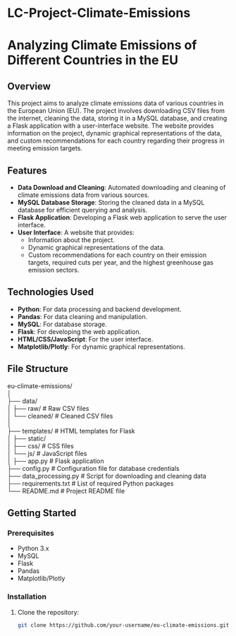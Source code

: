 # LC-Project-Climate-Emissions
# Analyzing Climate Emissions of Different Countries in the EU

## Overview
This project aims to analyze climate emissions data of various countries in the European Union (EU). The project involves downloading CSV files from the internet, cleaning the data, storing it in a MySQL database, and creating a Flask application with a user-interface website. The website provides information on the project, dynamic graphical representations of the data, and custom recommendations for each country regarding their progress in meeting emission targets.

## Features
- **Data Download and Cleaning**: Automated downloading and cleaning of climate emissions data from various sources.
- **MySQL Database Storage**: Storing the cleaned data in a MySQL database for efficient querying and analysis.
- **Flask Application**: Developing a Flask web application to serve the user interface.
- **User Interface**: A website that provides:
  - Information about the project.
  - Dynamic graphical representations of the data.
  - Custom recommendations for each country on their emission targets, required cuts per year, and the highest greenhouse gas emission sectors.

## Technologies Used
- **Python**: For data processing and backend development.
- **Pandas**: For data cleaning and manipulation.
- **MySQL**: For database storage.
- **Flask**: For developing the web application.
- **HTML/CSS/JavaScript**: For the user interface.
- **Matplotlib/Plotly**: For dynamic graphical representations.

## File Structure
eu-climate-emissions/  
│  
├── data/  
│   ├── raw/                    # Raw CSV files  
│   └── cleaned/                # Cleaned CSV files  
│  
├── templates/                  # HTML templates for Flask  
│
├── static/  
│   ├── css/                     # CSS files  
│   └── js/                      # JavaScript files  
│
├── app.py                       # Flask application  
├── config.py                    # Configuration file for database credentials  
├── data_processing.py           # Script for downloading and cleaning data  
├── requirements.txt             # List of required Python packages  
└── README.md                    # Project README file  

## Getting Started
### Prerequisites
- Python 3.x
- MySQL
- Flask
- Pandas
- Matplotlib/Plotly

### Installation
1. Clone the repository:
   ```bash
   git clone https://github.com/your-username/eu-climate-emissions.git
